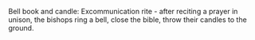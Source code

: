 Bell book and candle: Excommunication rite - after reciting a prayer in unison, the bishops ring a bell, close the bible, throw their candles to the ground.
